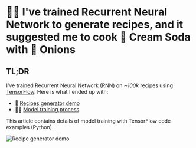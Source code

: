 # 🏋🏻‍ I've trained Recurrent Neural Network to generate recipes, and it suggested me to cook 🥤 Cream Soda with 🧅 Onions

## TL;DR

I've trained Recurrent Neural Network (RNN) on _~100k_ recipes using [TensorFlow](https://www.tensorflow.org/). Here is what I ended up with:

- 🎨 [Recipes generator demo](https://trekhleb.github.io/machine-learning-experiments/#/experiments/RecipeGenerationRNN)
- 🏋🏻‍ [Model training process](https://github.com/trekhleb/machine-learning-experiments/blob/master/experiments/recipe_generation_rnn/recipe_generation_rnn.ipynb)

This article contains details of model training with TensorFlow code examples (Python).

![Recipe generator demo](https://raw.githubusercontent.com/trekhleb/machine-learning-experiments/master/assets/images/recipes_generation/demp.gif)


